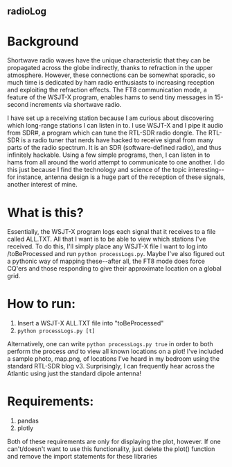 ## radioLog

# Background
Shortwave radio waves have the unique characteristic that they can be propagated across the globe indirectly, thanks to refraction in the upper atmosphere. However, these connections can be somewhat sporadic, so much time is dedicated by ham radio enthusiasts to increasing reception and exploiting the refraction effects. The FT8 communication mode, a feature of the WSJT-X program, enables hams to send tiny messages in 15-second increments via shortwave radio.

I have set up a receiving station because I am curious about discovering which long-range stations I can listen in to. I use WSJT-X and I pipe it audio from SDR#, a program which can tune the RTL-SDR radio dongle. The RTL-SDR is a radio tuner that nerds have hacked to receive signal from many parts of the radio spectrum. It is an SDR (software-defined radio), and thus infinitely hackable. Using a few simple programs, then, I can listen in to hams from all around the world attempt to communicate to one another. I do this just because I find the technology and science of the topic interesting--for instance, antenna design is a huge part of the reception of these signals, another interest of mine.

# What is this?
Essentially, the WSJT-X program logs each signal that it receives to a file called ALL.TXT. All that I want is to be able to view which stations I've received. To do this, I'll simply place any WSJT-X file I want to log into /toBeProcessed and run `python processLogs.py`. Maybe I've also figured out a pythonic way of mapping these--after all, the FT8 mode does force CQ'ers and those responding to give their approximate location on a global grid.

# How to run:
1. Insert a WSJT-X ALL.TXT file into "toBeProcessed"
2. `python processLogs.py [t]`

Alternatively, one can write `python processLogs.py true` in order to both perform the process _and_ to view all known locations on a plot! I've included a sample photo, map.png, of locations I've heard in my bedroom using the standard RTL-SDR blog v3. Surprisingly, I can frequently hear across the Atlantic using just the standard dipole antenna!

# Requirements:
1. pandas
2. plotly

Both of these requirements are only for displaying the plot, however. If one can't/doesn't want to use this functionality, just delete the plot() function and remove the import statements for these libraries

